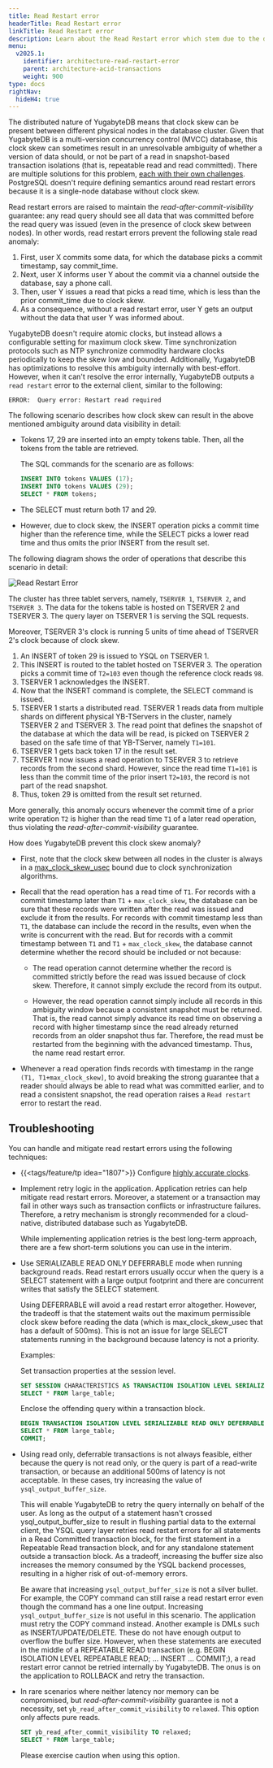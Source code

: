 ```yaml
---
title: Read Restart error
headerTitle: Read Restart error
linkTitle: Read Restart error
description: Learn about the Read Restart error which stem due to the data distribution across more than one node.
menu:
  v2025.1:
    identifier: architecture-read-restart-error
    parent: architecture-acid-transactions
    weight: 900
type: docs
rightNav:
  hideH4: true
---
```


The distributed nature of YugabyteDB means that clock skew can be present between different physical nodes in the database cluster. Given that YugabyteDB is a multi-version concurrency control (MVCC) database, this clock skew can sometimes result in an unresolvable ambiguity of whether a version of data should, or not be part of a read in snapshot-based transaction isolations (that is, repeatable read and read committed). There are multiple solutions for this problem, [each with their own challenges](https://www.yugabyte.com/blog/evolving-clock-sync-for-distributed-databases/). PostgreSQL doesn't require defining semantics around read restart errors because it is a single-node database without clock skew.

Read restart errors are raised to maintain the _read-after-commit-visibility_ guarantee: any read query should see all data that was committed before the read query was issued (even in the presence of clock skew between nodes). In other words, read restart errors prevent the following stale read anomaly:

1. First, user X commits some data, for which the database picks a commit timestamp, say commit_time.
2. Next, user X informs user Y about the commit via a channel outside the database, say a phone call.
3. Then, user Y issues a read that picks a read time, which is less than the prior commit_time due to clock skew.
4. As a consequence, without a read restart error, user Y gets an output without the data that user Y was informed about.

YugabyteDB doesn't require atomic clocks, but instead allows a configurable setting for maximum clock skew. Time synchronization protocols such as NTP synchronize commodity hardware clocks periodically to keep the skew low and bounded. Additionally, YugabyteDB has optimizations to resolve this ambiguity internally with best-effort. However, when it can't resolve the error internally, YugabyteDB outputs a `read restart` error to the external client, similar to the following:

```output
ERROR:  Query error: Restart read required
```

The following scenario describes how clock skew can result in the above mentioned ambiguity around data visibility in detail:

* Tokens 17, 29 are inserted into an empty tokens table. Then, all the tokens from the table are retrieved.

  The SQL commands for the scenario are as follows:

  ```sql
  INSERT INTO tokens VALUES (17);
  INSERT INTO tokens VALUES (29);
  SELECT * FROM tokens;
  ```

* The SELECT must return both 17 and 29.
* However, due to clock skew, the INSERT operation picks a commit time higher than the reference time, while the SELECT picks a lower read time and thus omits the prior INSERT from the result set.

The following diagram shows the order of operations that describe this scenario in detail:

  ![Read Restart Error](/images/architecture/txn/read_restart_error.png)

  The cluster has three tablet servers, namely, `TSERVER 1`, `TSERVER 2`, and `TSERVER 3`. The data for the tokens table is hosted on TSERVER 2 and TSERVER 3. The query layer on TSERVER 1 is serving the SQL requests.

  Moreover, TSERVER 3's clock is running 5 units of time ahead of TSERVER 2's clock because of clock skew.

1. An INSERT of token 29 is issued to YSQL on TSERVER 1.
2. This INSERT is routed to the tablet hosted on TSERVER 3. The operation picks a commit time of `T2=103` even though the reference clock reads `98`.
3. TSERVER 1 acknowledges the INSERT.
4. Now that the INSERT command is complete, the SELECT command is issued.
5. TSERVER 1 starts a distributed read. TSERVER 1 reads data from multiple shards on different physical YB-TServers in the cluster, namely TSERVER 2 and TSERVER 3. The read point that defines the snapshot of the database at which the data will be read, is picked on TSERVER 2 based on the safe time of that YB-TServer, namely `T1=101`.
6. TSERVER 1 gets back token 17 in the result set.
7. TSERVER 1 now issues a read operation to TSERVER 3 to retrieve records from the second shard. However, since the read time `T1=101` is less than the commit time of the prior insert `T2=103`, the record is not part of the read snapshot.
8. Thus, token 29 is omitted from the result set returned.

  More generally, this anomaly occurs whenever the commit time of a prior write operation `T2` is higher than the read time `T1` of a later read operation, thus violating the _read-after-commit-visibility_ guarantee.

How does YugabyteDB prevent this clock skew anomaly?

* First, note that the clock skew between all nodes in the cluster is always in a [max_clock_skew_usec](../../../reference/configuration/yb-tserver/#max-clock-skew-usec) bound due to clock synchronization algorithms.
* Recall that the read operation has a read time of `T1`. For records with a commit timestamp later than `T1` + `max_clock_skew`, the database can be sure that these records were written after the read was issued and exclude it from the results. For records with commit timestamp less than `T1`, the database can include the record in the results, even when the write is concurrent with the read. But for records with a commit timestamp between `T1` and `T1` + `max_clock_skew`, the database cannot determine whether the record should be included or not because:

  * The read operation cannot determine whether the record is committed strictly before the read was issued because of clock skew. Therefore, it cannot simply exclude the record from its output.

  * However, the read operation cannot simply include all records in this ambiguity window because a consistent snapshot must be returned. That is, the read cannot simply advance its read time on observing a record with higher timestamp since the read already returned records from an older snapshot thus far. Therefore, the read must be restarted from the beginning with the advanced timestamp. Thus, the name read restart error.

* Whenever a read operation finds records with timestamp in the range `(T1, T1+max_clock_skew]`, to avoid breaking the strong guarantee that a reader should always be able to read what was committed earlier, and to read a consistent snapshot, the read operation raises a `Read restart` error to restart the read.

## Troubleshooting

You can handle and mitigate read restart errors using the following techniques:

- {{<tags/feature/tp idea="1807">}} Configure [highly accurate clocks](../../../deploy/manual-deployment/system-config#set-up-time-synchronization).
- Implement retry logic in the application. Application retries can help mitigate read restart errors. Moreover, a statement or a transaction may fail in other ways such as transaction conflicts or infrastructure failures. Therefore, a retry mechanism is strongly recommended for a cloud-native, distributed database such as YugabyteDB.

  While implementing application retries is the best long-term approach, there are a few short-term solutions you can use in the interim.
- Use SERIALIZABLE READ ONLY DEFERRABLE mode when running background reads. Read restart errors usually occur when the query is a SELECT statement with a large output footprint and there are concurrent writes that satisfy the SELECT statement.

  Using DEFERRABLE will avoid a read restart error altogether. However, the tradeoff is that the statement waits out the maximum permissible clock skew before reading the data (which is max_clock_skew_usec that has a default of 500ms). This is not an issue for large SELECT statements running in the background because latency is not a priority.

  Examples:

  Set transaction properties at the session level.

  ```sql
  SET SESSION CHARACTERISTICS AS TRANSACTION ISOLATION LEVEL SERIALIZABLE READ ONLY DEFERRABLE;
  SELECT * FROM large_table;
  ```

  Enclose the offending query within a transaction block.

  ```sql
  BEGIN TRANSACTION ISOLATION LEVEL SERIALIZABLE READ ONLY DEFERRABLE;
  SELECT * FROM large_table;
  COMMIT;
  ```

- Using read only, deferrable transactions is not always feasible, either because the query is not read only, or the query is part of a read-write transaction, or because an additional 500ms of latency is not acceptable. In these cases, try increasing the value of `ysql_output_buffer_size`.

  This will enable YugabyteDB to retry the query internally on behalf of the user. As long as the output of a statement hasn't crossed ysql_output_buffer_size to result in flushing partial data to the external client, the YSQL query layer retries read restart errors for all statements in a Read Committed transaction block, for the first statement in a Repeatable Read transaction block, and for any standalone statement outside a transaction block. As a tradeoff, increasing the buffer size also increases the memory consumed by the YSQL backend processes, resulting in a higher risk of out-of-memory errors.

  Be aware that increasing `ysql_output_buffer_size` is not a silver bullet. For example, the COPY command can still raise a read restart error even though the command has a one line output. Increasing `ysql_output_buffer_size` is not useful in this scenario. The application must retry the COPY command instead. Another example is DMLs such as INSERT/UPDATE/DELETE. These do not have enough output to overflow the buffer size. However, when these statements are executed in the middle of a REPEATABLE READ transaction (e.g. BEGIN ISOLATION LEVEL REPEATABLE READ; ... INSERT ... COMMIT;), a read restart error cannot be retried internally by YugabyteDB. The onus is on the application to ROLLBACK and retry the transaction.
- In rare scenarios where neither latency nor memory can be compromised, but _read-after-commit-visibility_ guarantee is not a necessity, set `yb_read_after_commit_visibility` to `relaxed`. This option only affects pure reads.

  ```sql
  SET yb_read_after_commit_visibility TO relaxed;
  SELECT * FROM large_table;
  ```

  Please exercise caution when using this option.
